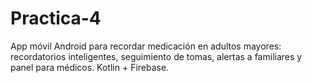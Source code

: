 # Practica-4
App móvil Android para recordar medicación en adultos mayores: recordatorios inteligentes, seguimiento de tomas, alertas a familiares y panel para médicos. Kotlin + Firebase.

